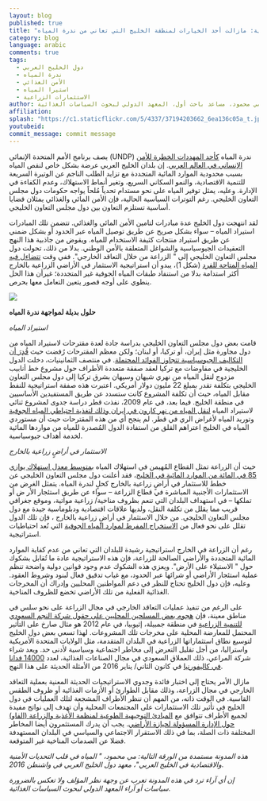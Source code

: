 ```yaml
---
layout: blog
published: true
title: "الاستثمارات الزراعية الخارجية: مازالت أحد الخيارات لمنطقة الخليج التي تعاني من ندرة المياه"
category: blog
language: arabic
comments: true
tags: 
  - دول الخليج العربي
  - ندرة المياه
  - الأمن الغذائي
  - استيرا المياه
  - الاستثمارات الزراعية
author: مي محمود، مساعد باحث أول، المعهد الدولي لبحوث السياسات الغذائية
affiliation: 
splash: "https://c1.staticflickr.com/5/4337/37194203662_6ea136c05a_t.jpg"
youtubeid: 
commit_message: commit message
---
```

يصف برنامج الأمم المتحدة الإنمائي (UNDP) ندرة المياه [كأحد المهددات الخطرة للأمن الإنساني في العالم العربي](http://www.arab-hdr.org/contents/index.aspx?rid=5). إن بلدان الخليج العربي عرضة بشكل خاص لنقص المياه بسبب محدودية الموارد المائية المتجددة مع تزايد الطلب الناجم عن الوتيرة السريعة للتنمية الاقتصادية، والنمو السكاني السريع، وتغير أنماط الاستهلاك، وعدم الكفاءة في الإدارة. وعليه، يمثل توفير المياه على نحو مستدام تحدياً مُلحاً يواجه حكومات دول مجلس التعاون الخليجي. رغم التوترات السياسية الحالية، فإن الأمن المائي والغذائي يمثلان قضايا أساسية تستلزم التعاون بين دول مجلس التعاون الخليجي.





لقد انتهجت دول الخليج عدة مبادرات لتامين الأمن المائي والغذائي. تتضمن تلك المبادرات استيراد المياه – سواء بشكل صريح عن طريق توصيل المياه عبر الحدود أو بشكل ضمني عن طريق استيراد منتجات كثيفة الاستخدام للمياه. ويقوض من جاذبية هذا النهج التعقيدات الجيوسياسية  والشواغل المتعلقة بالأمن الوطني.  بدلا من ذلك، تحولت دول مجلس التعاون الخليجي إلى " الزراعة من خلال التعاقد الخارجي".  ففي وقت [تتضاءل فيه المياه المتاحة للفرد](http://www.unesco.org/new/en/natural-sciences/environment/water/wwap/wwdr/wwdr4-2012/) (شكل 1)، يبدو أن استراتيجية الاستثمار في الأراضي الزراعية بالخارج أكثر استدامة بدلا من استنفاد طبقات المياه الجوفية غير المتجددة؛ غيرأن هذا الحل ينطوي على أوجه قصور يتعين التعامل معها بحرص. 




![](https://c1.staticflickr.com/5/4449/37237436134_0e1e738f18_z.jpg)





**حلول بديلة لمواجهة ندرة المياه**




*استيراد المياه*




قامت بعض دول مجلس التعاون الخليجي بدراسة جادة لعدة مقترحات لاستيراد المياه من دول مجاورة مثل إيران، أو تركيا، أو لبنان؛ ولكن معظم المقترحات رُفضت حيث [قُدِرَ أن التكاليف الجيوسياسية تتجاوز الفوائد المحتملة](https://www.cambridge.org/core/books/water-and-food-security-in-the-arabian-gulf/geopolitics-of-water-scarcity/B9D6CA819AEEEDEB54BE60DFE56B296E). في منتصف الثمانينيات، دخلت الدول الخليجية في مفاوضات مع تركيا لعقد صفقة متعددة الأطراف حول مشروع خط أنابيب مزدوج لنقل المياه من نهري شيهان وسيهان بشرق تركيا إلى دول مجلس التعاون الخليجي بتكلفة تقدر بمبلغ 22 مليون دولار أمريكي. اعتبرت هذه صفقة استراتيجية للنفط مقابل المياه، حيث أن تكلفة المشروع كانت ستسدد عن طريق المستفيدين الأساسيين في منطقة الخليج. فيما بعد، في عام 2009، نفذت قطر دراسة جدوى لمشروع ثنائي لاستيراد المياه [لنقل المياه من نهر كارون في إيران وذلك لتغذية احتياطي المياه الجوفية](https://www.globalwaterintel.com/pinsent-masons-yearbook/editions/) وتوريد المياه لأغراض الري في قطر. لم ينجح أي من هذه المقترحات حيث أن مستوردي المياه في الخليج اعتراهم القلق من استفادة الدول المُصدرة للمياه من مواردها المائية لخدمة أهداف جيوسياسية. 








*الاستثمار في أراضٍ زراعية بالخارج*





حيث أن الزراعة تمثل القطاع المُهيمن في استهلاك المياه [بمتوسط معدل استهلاك يوازي 85 في المائة من الموارد المائية في الخليج](http://www.arabstates.undp.org/content/rbas/en/home/library/huma_development/water-governance-in-the-arab-region.html)، فقد أعلنت دول مجلس التعاون الخليجي عن خطط للاستثمار في أراضٍ زراعية بالخارج كحلٍ لندرة المياه. يتمثل الغرض من الاستثمارات الأجنبية المباشرة في قطاع الزراعة – سواء عن طريق استئجار الأر ض أو تملكها –  في استهداف البلدان التي تنعم بظروف مناخية/ زراعية مواتية، وموقع جغرافي قريب مما يقلل من تكلفة النقل، ولديها علاقات اقتصادية ودبلوماسية جيدة مع دول مجلس التعاون الخليجي. من خلال الاستثمار في أراضٍ زراعية بالخارج ، فإن تلك الدول تقلل على نحو فعال من [الاستخراج المفرط لموارد المياه الجوفية](http://www.nationalgeographic.com/environment/freshwater/saudi-arabia-water-use/) التي تُعد احتياطيات استراتيجية.






رغم أن الزراعة في الخارج استراتيجية رشيدة للبلدان التي تعاني من عدم كفاية الموارد المائية المتجددة والأراضي الصالحة للزراعة، فإن هذه الاستراتيجية عادة ما تُقابل بشكوك حول " الاستيلاء على الأرض". ويعزي هذه الشكوك عدم وجود قوانين دولية واضحة تنظم عملية استئجار الأراضي أو شرائها عبر الحدود، مع غياب تدقيق فعال لبنود وشروط العقود. وعليه، فإن دول الخليج تحتاج للنظر في دعم المواطنين المحليين وإدراك أن المخرجات الغذائية الفعلية من تلك الأراضي تخضع للظروف المناخية.








على الرغم من تنفيذ عمليات التعاقد الخارجي في مجال الزراعة على نحو سلس في مناطق معينة، فإن [هجوم بعض المسلحين المحليين على حقول شركة النجم السعودي للتنمية الزراعية](http://www.awrambatimes.com/?p=1151) في منطقة جمبيلة، إثيوبيا، في عام 2012 هو مثال صارخ على التأثير المحتمل للمعارضة المحلية على مخرجات تلك المشروعات. لهذا تسعي بعض دول الخليج لتوسيع نطاق استثماراتها الزراعية في البلدان المتقدمة، مثل الولايات المتحدة الأمريكية واستراليا، من أجل تقليل التعرض إلى مخاطر اجتماعية وسياسية لأدنى حد. ويعد شراء شركة المراعي، ذلك العملاق السعودي في مجال الصناعات الغذائية، لعدد [14000 فدانا في كاليفورنيا](http://www.latimes.com/business/la-fi-saudi-arabia-alfalfa-20160329-story.html) في كانون الثاني/ يناير 2016 من الأمثلة الحديثة على هذا النهج.









مازال الأمر يحتاج إلى اختبار فائدة وجدوي الاستراتيجيات الحديثة المعنية بعملية التعاقد الخارجي في مجال الزراعة، وذلك مقابل الطوارئ أو الأزمات الغذائية أو ظروف الطقس القاسية. في الوقت ذاته، من المهم أن تنظر الأطراف المشجعة لتلك العمليات في دول الخليج في تأثير تلك الاستثمارات على المجتمعات المحلية وأن تهدف إلى نواتج مفيدة لجميع الأطراف تتوافق مع [المبادئ التوجيهية الطوعية لمنظمة الأغذية والزراعة (الفاو) حول الإدارة المسؤولة لحيازة الأراضي](http://www.fao.org/cfs/home/activities/vggt/en/). يجب أن يدرك المستثمرون أيضا المخاطر المختلفة ذات الصلة، بما في ذلك الاستقرار الاجتماعي والسياسي في البلدان المستهدفة فضلا عن الصدمات المناخية غير المتوقعة.








*هذه المدونة مستمدة من الورقة التالية: مي محمود، " المياه في قلب التحديات الأمنية والاقتصادية في الخليج العربي"، معهد دول الخليج العربي في واشنطن 2016*.








*إن أي آراء ترد في هذه المدونة تعرب عن وجهة نظر المؤلف ولا تعكس بالضرورة سياسات أو آراء المعهد الدولي لبحوث السياسات الغذائية*.
